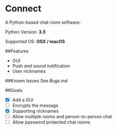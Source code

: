 # Connect

A Python-based chat room software.

Python Version: **3.5**

Supported OS: **OSX / macOS**

##Features
* GUI
* Push *and* sound notification
* User nicknames

##Known Issues
See *Bugs.md*

##Goals
- [x] Add a GUI
- [ ] Encrypts the message
- [x] Supporting nicknames
- [ ] Allow multiple rooms and person-to-person chat
- [ ] Allow password protected chat rooms
